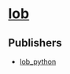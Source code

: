 # [lob](https://pypi.org/project/lob)



## Publishers
- [lob_python](https://pypi.org/user/lob_python)

